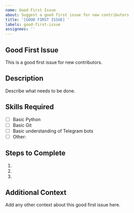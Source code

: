 ```yaml
---
name: Good First Issue
about: Suggest a good first issue for new contributors
title: '[GOOD FIRST ISSUE] '
labels: good-first-issue
assignees: ''
---
```


## Good First Issue
This is a good first issue for new contributors.

## Description
Describe what needs to be done.

## Skills Required
- [ ] Basic Python
- [ ] Basic Git
- [ ] Basic understanding of Telegram bots
- [ ] Other: 

## Steps to Complete
1. 
2. 
3. 

## Additional Context
Add any other context about this good first issue here.
